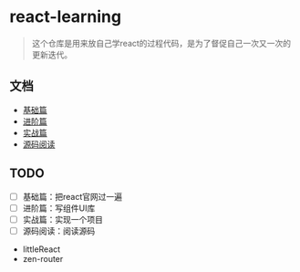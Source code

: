 # react-learning

>这个仓库是用来放自己学react的过程代码，是为了督促自己一次又一次的更新迭代。

## 文档

- [基础篇](https://github.com/Zenquan/react-learning/blob/master/Based/README.md)
- [进阶篇](./Advanced/readme.md)
- [实战篇](./Practice/readme.md)
- [源码阅读](./Sourcecode/readme.md)

## TODO

- [ ] 基础篇：把react官网过一遍
- [ ] 进阶篇：写组件UI库
- [ ] 实战篇：实现一个项目
- [ ] 源码阅读：阅读源码
 - littleReact
 - zen-router